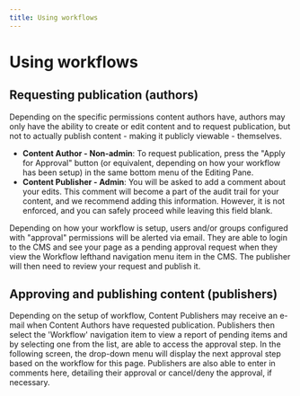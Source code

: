 ```yaml
---
title: Using workflows
---
```


# Using workflows

## Requesting publication (authors)

Depending on the specific permissions content authors have, authors may only have the ability to create or edit content 
and to request publication, but not to actually publish content - making it publicly viewable - themselves.

 * **Content Author - Non-admin**: To request publication, press the "Apply for Approval" button (or equivalent, 
 depending on how your workflow has been setup) in the same bottom menu of the Editing Pane.
 * **Content Publisher - Admin**: You will be asked to add a comment about your edits. This comment will become a part of the audit trail for your content, and we recommend adding this information.
However, it is not enforced, and you can safely proceed while leaving this field blank.

Depending on how your workflow is setup, users and/or groups configured with "approval" permissions will be alerted via 
email. They are able to login to the CMS and see your page as a pending approval request when they view the Workflow 
lefthand navigation menu item in the CMS. The publisher will then need to review your request and publish it.

## Approving and publishing content (publishers)

Depending on the setup of workflow, Content Publishers may receive an e-mail when Content Authors have requested 
publication. Publishers then select the 'Workflow' navigation item to view a report of pending items and by selecting 
one from the list, are able to access the approval step. In the following screen, the drop-down menu will display the 
next approval step based on the workflow for this page. Publishers are also able to enter in comments here, detailing 
their approval or cancel/deny the approval, if necessary.
